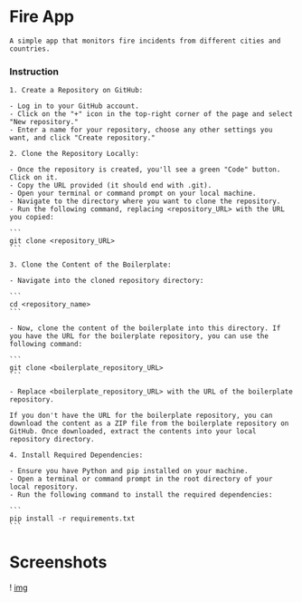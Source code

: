 # Fire App

    A simple app that monitors fire incidents from different cities and countries.

### Instruction

    1. Create a Repository on GitHub:

    - Log in to your GitHub account.
    - Click on the "+" icon in the top-right corner of the page and select "New repository."
    - Enter a name for your repository, choose any other settings you want, and click "Create repository."

    2. Clone the Repository Locally:

    - Once the repository is created, you'll see a green "Code" button. Click on it.
    - Copy the URL provided (it should end with .git).
    - Open your terminal or command prompt on your local machine.
    - Navigate to the directory where you want to clone the repository.
    - Run the following command, replacing <repository_URL> with the URL you copied:

    ```
    git clone <repository_URL>
    ```

    3. Clone the Content of the Boilerplate:

    - Navigate into the cloned repository directory:

    ```
    cd <repository_name>
    ```

    - Now, clone the content of the boilerplate into this directory. If you have the URL for the boilerplate repository, you can use the following command:

    ```
    git clone <boilerplate_repository_URL>
    ```

    - Replace <boilerplate_repository_URL> with the URL of the boilerplate repository.

    If you don't have the URL for the boilerplate repository, you can download the content as a ZIP file from the boilerplate repository on GitHub. Once downloaded, extract the contents into your local repository directory.

    4. Install Required Dependencies:

    - Ensure you have Python and pip installed on your machine.
    - Open a terminal or command prompt in the root directory of your local repository.
    - Run the following command to install the required dependencies:

    ```
    pip install -r requirements.txt
    ```

# Screenshots

! [img](Projectsite\assets\png.png)